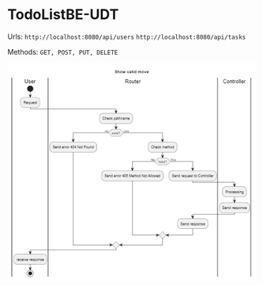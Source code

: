 # TodoListBE-UDT

Urls:
`http://localhost:8080/api/users`
`http://localhost:8080/api/tasks`

Methods: `GET, POST, PUT, DELETE`

![diagram](./TodoListBE_export.png)

